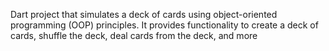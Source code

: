 Dart project that simulates a deck of cards using object-oriented programming (OOP) principles. It provides functionality to create a deck of cards, shuffle the deck, deal cards from the deck, and more